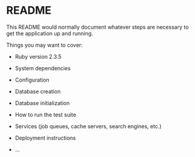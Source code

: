 # README

This README would normally document whatever steps are necessary to get the
application up and running.

Things you may want to cover:

* Ruby version
  2.3.5

* System dependencies

* Configuration

* Database creation

* Database initialization

* How to run the test suite

* Services (job queues, cache servers, search engines, etc.)

* Deployment instructions

* ...
